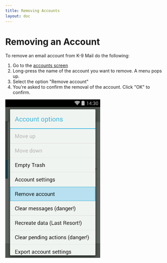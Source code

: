 ```yaml
---
title: Removing Accounts
layout: doc
---
```


# Removing an Account

To remove an email account from K-9 Mail do the following:

1. Go to the [accounts screen](/documentation/accounts/view)
1. Long-press the name of the account you want to remove. A menu pops up.
1. Select the option "Remove account"
1. You're asked to confirm the removal of the account. Click "OK" to confirm.

<img src="../../assets/img/documentation/account_remove_account.png" width="300" alt="Account options - delete" />
